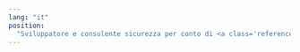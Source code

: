 ```yaml
---
lang: "it"
position:
  "Sviluppatore e consulente sicurezza per conto di <a class='reference' title='Akron Business Technologies Srl' href='http://www.akronbt.it'>Akron Business Srl</a>."
---
```

